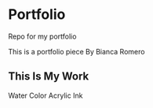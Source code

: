 # Portfolio
Repo for my portfolio

This is a portfolio piece 
By Bianca Romero


## This Is My Work
Water Color
Acrylic
Ink